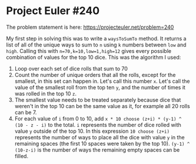 # Project Euler #240

The problem statement is here: https://projecteuler.net/problem=240

My first step in solving this was to write a `waysToSumTo` method. It returns a list of all of the unique ways to sum to `n` using `k` numbers between `low` and `high`. Calling this with `n=70,k=10,low=1,high=12` gives every possible combination of values for the top 10 dice. This was the algorithm I used:

1. Loop over each set of dice rolls that sum to 70
2. Count the number of unique orders that all the rolls, except for the smallest, in this set can happen in. Let's call this number `x`. Let's call the value of the smallest roll from the top ten `y`, and the number of times it was rolled in the top 10 `z`.
3. The smallest value needs to be treated separately because dice that weren't in the top 10 can be the same value as it, for example all 20 rolls can be 7.
4. For each value of `i` from 0 to 10, add `x * 10 choose (z+i) * (y-1) ^ (10 - z - i)` to the total. `i` represents the number of dice rolled with value `y` outside of the top 10. In this expression `10 choose (z+i)` represents the number of ways to place all the dice with value `y` in the remaining spaces (the first 10 spaces were taken by the top 10). `(y-1) ^ (10-z-i)` is the number of ways the remaining empty spaces can be filled.

